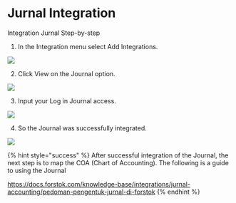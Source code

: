 # Jurnal Integration



Integration Jurnal Step-by-step

1. In the Integration menu select Add Integrations.

![](https://s3.amazonaws.com/cdn.freshdesk.com/data/helpdesk/attachments/production/48078119309/original/nzF6pUWl4fkHR5YWSAvg7Kowh17GTgdWzA.png?1608714376)

2. Click View on the Journal option.

![](https://s3.amazonaws.com/cdn.freshdesk.com/data/helpdesk/attachments/production/48078119596/original/TBSUKktOTBphl9zIHYFjr3PEqnuxgdzGww.png?1608714428)

3. Input your Log in Journal access.

![](https://s3.amazonaws.com/cdn.freshdesk.com/data/helpdesk/attachments/production/48078119721/original/8HAwTYMtel7cRxMn1E9BIKkSzlvOP-3mKw.png?1608714464)

4. So the Journal was successfully integrated.

![](https://s3.amazonaws.com/cdn.freshdesk.com/data/helpdesk/attachments/production/48078121334/original/x5DqVK4keLQxqtnuKeBdThAISMfuwz3boQ.png?1608714851)

{% hint style="success" %}
After successful integration of the Journal, the next step is to map the COA \(Chart of Accounting\). The following is a guide to using the Journal

https://docs.forstok.com/knowledge-base/integrations/jurnal-accounting/pedoman-pengentuk-jurnal-di-forstok
{% endhint %}

